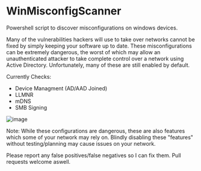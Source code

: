 # WinMisconfigScanner
Powershell script to discover misconfigurations on windows devices.

Many of the vulnerabilities hackers will use to take over networks cannot be fixed by simply keeping your software up to date. These misconfigurations can be extremely dangerous, the worst of which may allow an unauthenticated attacker to take complete control over a network using Active Directory. Unfortunately, many of these are still enabled by default.

Currently Checks:
* Device Managment (AD/AAD Joined)
* LLMNR
* mDNS
* SMB Signing

![image](https://github.com/PyroChiliarch/WinMisconfigScanner/assets/11240849/47bfa299-84e3-430f-99b0-a82a78825417)

Note: While these configurations are dangerous, these are also features which some of your network may rely on.
Blindly disabling these "features" without testing/planning may cause issues on your network.

Please report any false positives/false negatives so I can fix them.
Pull requests welcome aswell.
